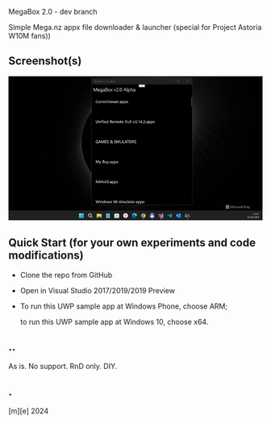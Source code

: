 MegaBox 2.0 - dev branch

Simple Mega.nz appx file downloader & launcher (special for Project Astoria W10M fans))

## Screenshot(s)
![screenshot](Images/shot01.png)


## Quick Start (for your own experiments and code modifications)
- Clone the repo from GitHub
- Open in Visual Studio 2017/2019/2019 Preview
- To run this UWP sample app at Windows Phone, choose ARM; 

  to run this UWP sample app at Windows 10, choose x64. 

## ..
As is. No support. RnD only. DIY.

## .
[m][e] 2024


